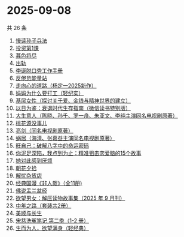 # 2025-09-08

共 26 条

<!-- BEGIN WEREAD -->
<!-- 最后更新时间 2025-09-08 21:34:57 +0800 -->
1. [慢读孙子兵法](https://weread.qq.com/web/bookDetail/72732e40813aba573g017bb7)
1. [投资第1课](https://weread.qq.com/web/bookDetail/89b322f0813aba568g0116d0)
1. [暮色将尽](https://weread.qq.com/web/bookDetail/43332d10813ab789bg0191c4)
1. [出轨](https://weread.qq.com/web/bookDetail/adb32d20813aba51ag0144fc)
1. [李诞脱口秀工作手册](https://weread.qq.com/web/bookDetail/17e324b07268888017e4c11)
1. [反倦怠能量站](https://weread.qq.com/web/bookDetail/826324b0813aba1deg01589c)
1. [走向心的道路（杨定一2025新作）](https://weread.qq.com/web/bookDetail/e56326d0813aba5aeg01948c)
1. [妈妈为什么要打工（轻纪实）](https://weread.qq.com/web/bookDetail/32032390813aba53eg016f25)
1. [基层女性（探讨关于爱、金钱与精神世界的建立）](https://weread.qq.com/web/bookDetail/d3c3209072646383d3ce031)
1. [以日为鉴：衰退时代生存指南（微信读书特别版）](https://weread.qq.com/web/bookDetail/77d32440813aba4e2g01644a)
1. [大生意人（陈晓、孙千、罗一舟、朱亚文、李纯主演同名电视剧原著）](https://weread.qq.com/web/bookDetail/59132280813ab9dbeg0121f8)
1. [桃花源没事儿](https://weread.qq.com/web/bookDetail/676320b0813aba52cg0179ad)
1. [亮剑（同名电视剧原著）](https://weread.qq.com/web/bookDetail/ba632bb0716754d8ba65b18)
1. [蜗居（海清、张嘉益主演同名电视剧原著）](https://weread.qq.com/web/bookDetail/d7932200813ab6ffeg016c0e)
1. [旺自己：破解八字中的命运密码](https://weread.qq.com/web/bookDetail/b3e32640813aba53fg0128f2)
1. [你泥足深陷，我点到为止：精准狙击恋爱脑的15个故事](https://weread.qq.com/web/bookDetail/6dc32e30813aba4cdg017742)
1. [她对此感到厌烦](https://weread.qq.com/web/bookDetail/8f632e60813ab7dcbg015740)
1. [朝花夕拾](https://weread.qq.com/web/bookDetail/e7332a1072252ab2e732536)
1. [解忧杂货店](https://weread.qq.com/web/bookDetail/6d132250813ab6e84g017ca5)
1. [经典国漫《非人哉》（全11册)](https://weread.qq.com/web/bookDetail/37732440813aba55eg011ad0)
1. [佛说盂兰盆经](https://weread.qq.com/web/bookDetail/29e32e405be1ad29ebd7669)
1. [欲望男女：解压读物故事集（2025 年 9 月刊）](https://weread.qq.com/web/bookDetail/f38329a0813aba56eg013524)
1. [中年之路（套装共2册）](https://weread.qq.com/web/bookDetail/00332e40813ab8ed5g0136a7)
1. [美顺与长生](https://weread.qq.com/web/bookDetail/b7a3257071ac4e26b7ad35b)
1. [宋慈洗冤笔记 第二季（1-2 册）](https://weread.qq.com/web/bookDetail/07732ce0813ab9c2ag01157f)
1. [生而为人，欲望满身（轻经典）](https://weread.qq.com/web/bookDetail/80832e30813aba572g0180d5)
<!-- END WEREAD -->